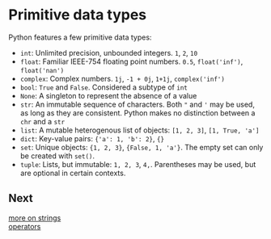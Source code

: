 # Primitive data types
Python features a few primitive data types:
* `int`: Unlimited precision, unbounded integers. `1`, `2`, `10`
* `float`: Familiar IEEE-754 floating point numbers. `0.5`, `float('inf')`, `float('nan')`
* `complex`: Complex numbers. `1j`, `-1 + 0j`, `1+1j`, `complex('inf')`
* `bool`: `True` and `False`. Considered a subtype of `int`
* `None`: A singleton to represent the absence of a value
* `str`: An immutable sequence of characters. Both `"` and `'` may be used, as long as they are consistent. Python makes no distinction between a `chr` and a `str`
* `list`: A mutable heterogenous list of objects: `[1, 2, 3]`, `[1, True, 'a']`
* `dict`: Key-value pairs: `{'a': 1, 'b': 2}`, `{}`
* `set`: Unique objects: `{1, 2, 3}`, `{False, 1, 'a'}`. The empty set can only be created with `set()`.
* `tuple`: Lists, but immutable: `1, 2, 3`, `4,`. Parentheses may be used, but are optional in certain contexts.

## Next
[more on strings](2a_strings.md)\
[operators](3_operators.md)

